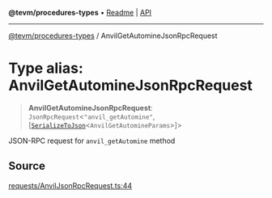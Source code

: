 **@tevm/procedures-types** • [Readme](../README.md) \| [API](../globals.md)

***

[@tevm/procedures-types](../README.md) / AnvilGetAutomineJsonRpcRequest

# Type alias: AnvilGetAutomineJsonRpcRequest

> **AnvilGetAutomineJsonRpcRequest**: `JsonRpcRequest`\<`"anvil_getAutomine"`, [[`SerializeToJson`](SerializeToJson.md)\<`AnvilGetAutomineParams`\>]\>

JSON-RPC request for `anvil_getAutomine` method

## Source

[requests/AnvilJsonRpcRequest.ts:44](https://github.com/evmts/tevm-monorepo/blob/main/packages/procedures-types/src/requests/AnvilJsonRpcRequest.ts#L44)
